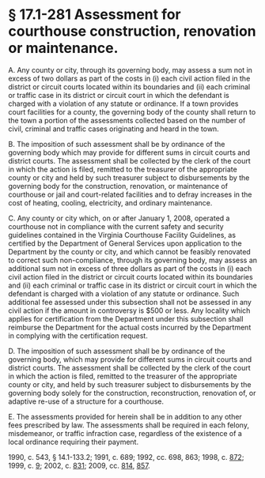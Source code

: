 # § 17.1-281 Assessment for courthouse construction, renovation or maintenance.

<p>A. Any county or city, through its governing body, may assess a sum not in excess of two dollars as part of the costs in (i) each civil action filed in the district or circuit courts located within its boundaries and (ii) each criminal or traffic case in its district or circuit court in which the defendant is charged with a violation of any statute or ordinance. If a town provides court facilities for a county, the governing body of the county shall return to the town a portion of the assessments collected based on the number of civil, criminal and traffic cases originating and heard in the town.</p><p>B. The imposition of such assessment shall be by ordinance of the governing body which may provide for different sums in circuit courts and district courts. The assessment shall be collected by the clerk of the court in which the action is filed, remitted to the treasurer of the appropriate county or city and held by such treasurer subject to disbursements by the governing body for the construction, renovation, or maintenance of courthouse or jail and court-related facilities and to defray increases in the cost of heating, cooling, electricity, and ordinary maintenance.</p><p>C. Any county or city which, on or after January 1, 2008, operated a courthouse not in compliance with the current safety and security guidelines contained in the Virginia Courthouse Facility Guidelines, as certified by the Department of General Services upon application to the Department by the county or city, and which cannot be feasibly renovated to correct such non-compliance, through its governing body, may assess an additional sum not in excess of three dollars as part of the costs in (i) each civil action filed in the district or circuit courts located within its boundaries and (ii) each criminal or traffic case in its district or circuit court in which the defendant is charged with a violation of any statute or ordinance. Such additional fee assessed under this subsection shall not be assessed in any civil action if the amount in controversy is $500 or less. Any locality which applies for certification from the Department under this subsection shall reimburse the Department for the actual costs incurred by the Department in complying with the certification request.</p><p>D. The imposition of such assessment shall be by ordinance of the governing body, which may provide for different sums in circuit courts and district courts. The assessment shall be collected by the clerk of the court in which the action is filed, remitted to the treasurer of the appropriate county or city, and held by such treasurer subject to disbursements by the governing body solely for the construction, reconstruction, renovation of, or adaptive re-use of a structure for a courthouse.</p><p>E. The assessments provided for herein shall be in addition to any other fees prescribed by law. The assessments shall be required in each felony, misdemeanor, or traffic infraction case, regardless of the existence of a local ordinance requiring their payment.</p><p>1990, c. 543, § 14.1-133.2; 1991, c. 689; 1992, cc. 698, 863; 1998, c. <a href='http://lis.virginia.gov/cgi-bin/legp604.exe?981+ful+CHAP0872'>872</a>; 1999, c. <a href='http://lis.virginia.gov/cgi-bin/legp604.exe?991+ful+CHAP0009'>9</a>; 2002, c. <a href='http://lis.virginia.gov/cgi-bin/legp604.exe?021+ful+CHAP0831'>831</a>; 2009, cc. <a href='http://lis.virginia.gov/cgi-bin/legp604.exe?091+ful+CHAP0814'>814</a>, <a href='http://lis.virginia.gov/cgi-bin/legp604.exe?091+ful+CHAP0857'>857</a>.</p>